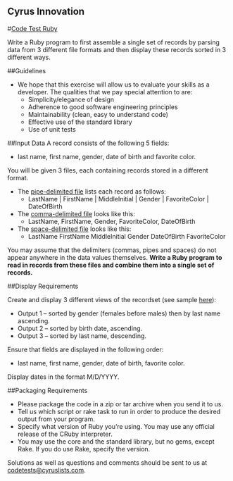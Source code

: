 Cyrus Innovation
---

#[Code Test Ruby](http://www.cyrusinnovation.com/code-test-ruby)

Write a Ruby program to first assemble a single set of records by parsing data from 3 different file formats and then display these records sorted in 3 different ways.

##Guidelines
* We hope that this exercise will allow us to evaluate your skills as a developer. The qualities that we pay special attention to are:
    * Simplicity/elegance of design
    * Adherence to good software engineering principles
    * Maintainability (clean, easy to understand code)
    * Effective use of the standard library
    * Use of unit tests

##Input Data
A record consists of the following 5 fields:

* last name, first name, gender, date of birth and favorite color.

You will be given 3 files, each containing records stored in a different format.

* The [pipe-delimited file](http://cyrusinnovation.web12.hubspot.com/Portals/190402/docs/pipe.txt) lists each record as follows:
    * LastName | FirstName | MiddleInitial | Gender | FavoriteColor | DateOfBirth
* The [comma-delimited file](http://cyrusinnovation.web12.hubspot.com/Portals/190402/docs/comma.txt) looks like this:
    * LastName, FirstName, Gender, FavoriteColor, DateOfBirth
* The [space-delimited file](http://cyrusinnovation.web12.hubspot.com/Portals/190402/docs/space.txt) looks like this:
    * LastName FirstName MiddleInitial Gender DateOfBirth FavoriteColor

You may assume that the delimiters (commas, pipes and spaces) do not appear anywhere in the data values themselves. **Write a Ruby program to read in records from these files and combine them into a single set of records.**

##Display Requirements

Create and display 3 different views of the recordset (see sample [here](http://www.cyrusinnovation.com/wp-content/uploads/2014/01/CodetestSamplelink2.txt)):

* Output 1 – sorted by gender (females before males) then by last name ascending.
* Output 2 – sorted by birth date, ascending.
* Output 3 – sorted by last name, descending.

Ensure that fields are displayed in the following order:

* last name, first name, gender, date of birth, favorite color.

Display dates in the format M/D/YYYY.

##Packaging Requirements

* Please package the code in a zip or tar archive when you send it to us.
* Tell us which script or rake task to run in order to produce the desired output from your program.
* Specify what version of Ruby you’re using. You may use any official release of the CRuby interpreter.
* You may use the core and the standard library, but no gems, except Rake. If you do use Rake, specify the version.

Solutions as well as questions and comments should be sent to us at [codetests@cyruslists.com](mailto:codetests@cyruslists.com).
